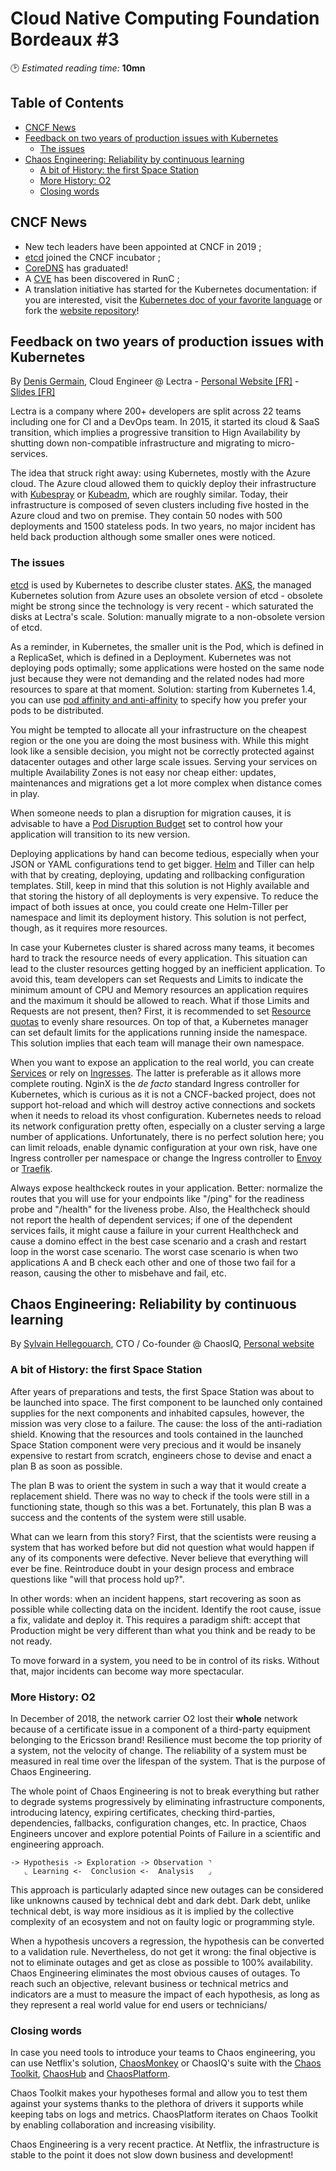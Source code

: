 # Cloud Native Computing Foundation Bordeaux #3
🕑 *Estimated reading time:* **10mn**

## Table of Contents

  * [CNCF News](#cncf-news)
  * [Feedback on two years of production issues with Kubernetes](#feedback-on-two-years-of-production-issues-with-kubernetes)
    + [The issues](#the-issues)
  * [Chaos Engineering: Reliability by continuous learning](#chaos-engineering--reliability-by-continuous-learning)
    + [A bit of History: the first Space Station](#a-bit-of-history--the-first-space-station)
    + [More History: O2](#more-history--o2)
    + [Closing words](#closing-words)

## CNCF News
- New tech leaders have been appointed at CNCF in 2019 ;
- [etcd](https://coreos.com/etcd/) joined the CNCF incubator ;
- [CoreDNS](https://coredns.io/) has graduated!
- A [CVE](https://kubernetes.io/blog/2019/02/11/runc-and-cve-2019-5736/) has been discovered in RunC ;
- A translation initiative has started for the Kubernetes documentation: if you are interested, visit the [Kubernetes doc of your favorite language](https://kubernetes.io/fr/docs/home/) or fork the [website repository](https://github.com/kubernetes/website/tree/master/content)!

## Feedback on two years of production issues with Kubernetes
By [Denis Germain](https://twitter.com/zwindler), Cloud Engineer @ Lectra - [Personal Website \[FR\]](https://blog.zwindler.fr) - [Slides \[FR\]](https://blog.zwindler.fr/wp-content/uploads/2019/02/CNCF_meetup_Dans_Ton_Kube_REX_20190212.pdf)

Lectra is a company where 200+ developers are split across 22 teams including one for CI and a DevOps team. In 2015, it started its cloud & SaaS transition, which implies a progressive transition to Hign Availability by shutting down non-compatible infrastructure and migrating to micro-services.

The idea that struck right away: using Kubernetes, mostly with the Azure cloud. The Azure cloud allowed them to quickly deploy their infrastructure with [Kubespray](https://kubespray.io) or [Kubeadm](https://github.com/kubernetes/kubeadm), which are roughly similar. Today, their infrastructure is composed of seven clusters including five hosted in the Azure cloud and two on premise. They contain 50 nodes with 500 deployments and 1500 stateless pods. In two years, no major incident has held back production although some smaller ones were noticed. 

### The issues

[etcd](https://coreos.com/etcd/) is used by Kubernetes to describe cluster states. [AKS](https://docs.microsoft.com/en-us/azure/aks/), the managed Kubernetes solution from Azure uses an obsolete version of etcd - obsolete might be strong since the technology is very recent - which saturated the disks at Lectra's scale. Solution: manually migrate to a non-obsolete version of etcd.

As a reminder, in Kubernetes, the smaller unit is the Pod, which is defined in a ReplicaSet, which is defined in a Deployment. Kubernetes was not deploying pods optimally; some applications were hosted on the same node just because they were not demanding and the related nodes had more resources to spare at that moment. Solution: starting from Kubernetes 1.4, you can use [pod affinity and anti-affinity](https://kubernetes.io/docs/concepts/configuration/assign-pod-node/#affinity-and-anti-affinity) to specify how you prefer your pods to be distributed.

You might be tempted to allocate all your infrastructure on the cheapest region or the one you are doing the most business with. While this might look like a sensible decision, you might not be correctly protected against datacenter outages and other large scale issues. Serving your services on multiple Availability Zones is not easy nor cheap either: updates, maintenances and migrations get a lot more complex when distance comes in play.

When someone needs to plan a disruption for migration causes, it is advisable to have a [Pod Disruption Budget](https://kubernetes.io/docs/tasks/run-application/configure-pdb/) set to control how your application will transition to its new version.

Deploying applications by hand can become tedious, especially when your JSON or YAML configurations tend to get bigger. [Helm](https://helm.sh/) and Tiller can help with that by creating, deploying, updating and rollbacking configuration templates. Still, keep in mind that this solution is not Highly available and that storing the history of all deployments is very expensive. To reduce the impact of both issues at once, you could create one Helm-Tiller per namespace and limit its deployment history. This solution is not perfect, though, as it requires more resources.

In case your Kubernetes cluster is shared across many teams, it becomes hard to track the resource needs of every application. This situation can lead to the cluster resources getting hogged by an inefficient application. To avoid this, team developers can set Requests and Limits to indicate the minimum amount of CPU and Memory resources an application requires and the maximum it should be allowed to reach. What if those Limits and Requests are not present, then? First, it is recommended to set [Resource quotas](https://kubernetes.io/docs/concepts/policy/resource-quotas/) to evenly share resources. On top of that, a Kubernetes manager can set default limits for the applications running inside the namespace. This solution implies that each team will manage their own namespace.

When you want to expose an application to the real world, you can create [Services](https://kubernetes.io/docs/concepts/services-networking/service/) or rely on [Ingresses](https://kubernetes.io/docs/concepts/services-networking/ingress/). The latter is preferable as it allows more complete routing. NginX is the _de facto_ standard Ingress controller for Kubernetes, which is curious as it is not a CNCF-backed project, does not support hot-reload and which will destroy active connections and sockets when it needs to reload its vhost configuration. Kubernetes needs to reload its network configuration pretty often, especially on a cluster serving a large number of applications. Unfortunately, there is no perfect solution here; you can limit reloads, enable dynamic configuration at your own risk, have one Ingress controller per namespace or change the Ingress controller to [Envoy](https://www.envoyproxy.io/) or [Traefik](https://traefik.io/).

Always expose healthckeck routes in your application. Better: normalize the routes that you will use for your endpoints like "/ping" for the readiness probe and "/health" for the liveness probe. Also, the Healthcheck should not report the health of dependent services; if one of the dependent services fails, it might cause a failure in your current Healthcheck and cause a domino effect in the best case scenario and a crash and restart loop in the worst case scenario. The worst case scenario is when two applications A and B check each other and one of those two fail for a reason, causing the other to misbehave and fail, etc.

## Chaos Engineering: Reliability by continuous learning
By [Sylvain Hellegouarch](https://twitter.com/lawouach), CTO / Co-founder @ ChaosIQ, [Personal website](http://www.defuze.org/)

### A bit of History: the first Space Station

After years of preparations and tests, the first Space Station was about to be launched into space. The first component to be launched only contained supplies for the next components and inhabited capsules, however, the mission was very close to a failure. The cause: the loss of the anti-radiation shield. Knowing that the resources and tools contained in the launched Space Station component were very precious and it would be insanely expensive to restart from scratch, engineers chose to devise and enact a plan B as soon as possible.

The plan B was to orient the system in such a way that it would create a replacement shield. There was no way to check if the tools were still in a functioning state, though so this was a bet. Fortunately, this plan B was a success and the contents of the system were still usable.

What can we learn from this story? First, that the scientists were reusing a system that has worked before but did not question what would happen if any of its components were defective. Never believe that everything will ever be fine. Reintroduce doubt in your design process and embrace questions like "will that process hold up?".

In other words: when an incident happens, start recovering as soon as possible while collecting data on the incident. Identify the root cause, issue a fix, validate and deploy it. This requires a paradigm shift: accept that Production might be very different than what you think and be ready to be not ready.

To move forward in a system, you need to be in control of its risks. Without that, major incidents can become way more spectacular.

### More History: O2

In December of 2018, the network carrier O2 lost their **whole** network because of a certificate issue in a component of a third-party equipment belonging to the Ericsson brand! Resilience must become the top priority of a system, not the velocity of change. The reliability of a system must be measured in real time over the lifespan of the system. That is the purpose of Chaos Engineering.

The whole point of Chaos Engineering is not to break everything but rather to degrade systems progressively by eliminating infrastructure components, introducing latency, expiring certificates, checking third-parties, dependencies, fallbacks, configuration changes, etc. In practice, Chaos Engineers uncover and explore potential Points of Failure in a scientific and engineering approach.

```
-> Hypothesis -> Exploration -> Observation ⌝
   ⌞ Learning <-  Conclusion <-  Analysis   ⌟
```

This approach is particularly adapted since new outages can be considered like unknowns caused by technical debt and dark debt. Dark debt, unlike technical debt, is way more insidious as it is implied by the collective complexity of an ecosystem and not on faulty logic or programming style.

When a hypothesis uncovers a regression, the hypothesis can be converted to a validation rule. Nevertheless, do not get it wrong: the final objective is not to eliminate outages and get as close as possible to 100% availability. Chaos Engineering eliminates the most obvious causes of outages. To reach such an objective, relevant business or technical metrics and indicators are a must to measure the impact of each hypothesis, as long as they represent a real world value for end users or technicians/

### Closing words

In case you need tools to introduce your teams to Chaos engineering, you can use Netflix's solution, [ChaosMonkey](https://github.com/netflix/chaosmonkey) or ChaosIQ's suite with the [Chaos Toolkit](https://chaostoolkit.org/), [ChaosHub](https://chaoshub.org/) and [ChaosPlatform](https://chaosplatform.com/).

Chaos Toolkit makes your hypotheses formal and allow you to test them against your systems thanks to the plethora of drivers it supports while keeping tabs on logs and metrics. ChaosPlatform iterates on Chaos Toolkit by enabling collaboration and increasing visibility.

Chaos Engineering is a very recent practice. At Netflix, the infrastructure is stable to the point it does not slow down business and development!
